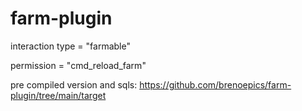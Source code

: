# farm-plugin

interaction type = "farmable"

permission = "cmd_reload_farm"

pre compiled version and sqls:
https://github.com/brenoepics/farm-plugin/tree/main/target
